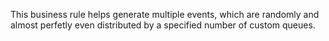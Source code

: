 This business rule helps generate multiple events, which are randomly and almost perfetly even distributed by a specified number of custom queues. 
